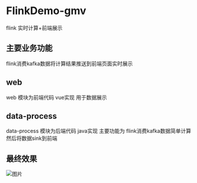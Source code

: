 # FlinkDemo-gmv
flink 实时计算+前端展示
## 主要业务功能
flink消费kafka数据将计算结果推送到前端页面实时展示
## web
web 模块为前端代码 vue实现
用于数据展示

## data-process
data-process 模块为后端代码 java实现 
主要功能为 flink消费kafka数据简单计算然后将数据sink到前端
## 最终效果
![图片]()
